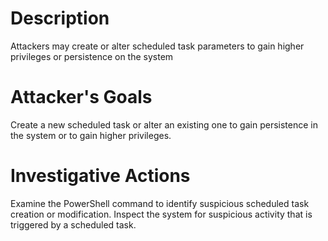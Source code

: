 # Description
Attackers may create or alter scheduled task parameters to gain higher privileges or persistence on the system
# Attacker's Goals
Create a new scheduled task or alter an existing one to gain persistence in the system or to gain higher privileges.
# Investigative Actions
Examine the PowerShell command to identify suspicious scheduled task creation or modification.
Inspect the system for suspicious activity that is triggered by a scheduled task.
